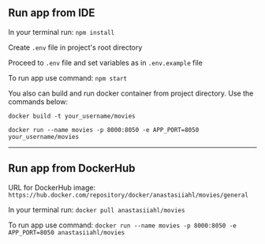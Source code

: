 ## Run app from IDE

In your terminal run:
`npm install`

Create `.env` file in project's root directory

Proceed to `.env` file and set variables as in `.env.example` file

To run app use command:
`npm start`

You also can build and run docker container from project directory. Use the commands below:

`docker build -t your_username/movies`

`docker run --name movies -p 8000:8050 -e APP_PORT=8050 your_username/movies`

---

## Run app from DockerHub

URL for DockerHub image: `https://hub.docker.com/repository/docker/anastasiiahl/movies/general`

In your terminal run:
`docker pull anastasiiahl/movies`

To run app use command:
`docker run --name movies -p 8000:8050 -e APP_PORT=8050 anastasiiahl/movies`
